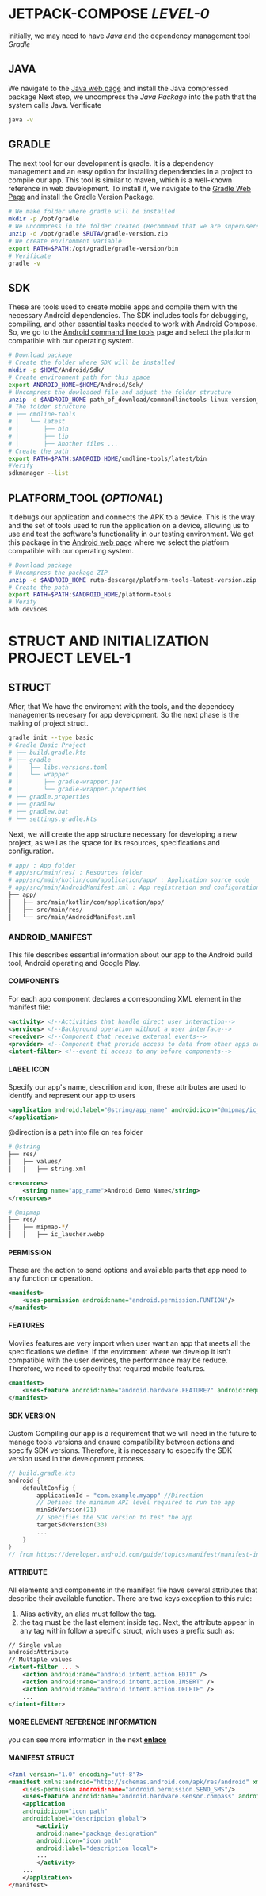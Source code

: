 # JETPACK-COMPOSE ***LEVEL-0***
initially, we may need to have *Java* and the dependency management tool *Gradle*
## JAVA
We navigate to the [Java web page](https://www.java.com/es/download/linux_manual.jsp) and install the Java compressed package 
Next step, we uncompress the _Java Package_ into the path that the system calls Java.
Verificate
```bash
java -v
```
## GRADLE
The next tool for our development is gradle. It is a dependency management and an easy option for installing dependencies in a project to compile our app. This tool is similar to maven, which is a well-known reference in web development.
To install it, we navigate to the [Gradle Web Page](https://gradle.org/releases/) and install the Gradle Version Package.
```bash
# We make folder where gradle will be installed
mkdir -p /opt/gradle
# We uncompress in the folder created (Recommend that we are superusers)
unzip -d /opt/gradle $RUTA/gradle-version.zip
# We create environment variable
export PATH=$PATH:/opt/gradle/gradle-version/bin
# Verificate
gradle -v
```
##  SDK
These are tools used to create mobile apps and compile them with the necessary Android dependencies. The SDK includes tools for debugging, compiling, and other essential tasks needed to work with Android Compose.
So, we go to the [Android command line tools](https://developer.android.com/studio#command-line-tools-only) page and select the  platform compatible with our operating system.
```bash
# Download package
# Create the folder where SDK will be installed
mkdir -p $HOME/Android/Sdk/
# Create environment path for this space
export ANDROID_HOME=$HOME/Android/Sdk/
# Uncompress the dowloaded file and adjust the folder structure
unzip -d $ANDROID_HOME path_of_download/commandlinetools-linux-version_latest.zip
# The folder structure
# ├── cmdline-tools
# │   └── latest
# │       ├── bin
# │       ├── lib
# │       ├── Another files ...
# Create the path
export PATH=$PATH:$ANDROID_HOME/cmdline-tools/latest/bin
#Verify
sdkmanager --list
```
## PLATFORM_TOOL (**_OPTIONAL_**)
It debugs our application and connects the APK to a device. This is the way and the set of tools used to run the application on a device, allowing us to use and test the software's functionality in our testing environment.
We get this package in the [Android web page](https://developer.android.com/tools/releases/platform-tools) where we select the platform compatible with our operating system.
```bash
# Download package
# Uncompress the package ZIP
unzip -d $ANDROID_HOME ruta-descarga/platform-tools-latest-version.zip
# Create the path
export PATH=$PATH:$ANDROID_HOME/platform-tools
# Verify
adb devices
```
# STRUCT AND INITIALIZATION PROJECT LEVEL-1
## STRUCT
After, that We have the enviroment with the tools, and the dependecy managements necesary for app development. So the next phase is the making of project struct.
```bash
gradle init --type basic
# Gradle Basic Project
# ├── build.gradle.kts
# ├── gradle
# │   ├── libs.versions.toml
# │   └── wrapper
# │       ├── gradle-wrapper.jar
# │       └── gradle-wrapper.properties
# ├── gradle.properties
# ├── gradlew
# ├── gradlew.bat
# └── settings.gradle.kts
```
Next, we will create the app structure necessary for developing a new project, as well as the space for its resources, specifications and configuration.
```bash
# app/ : App folder
# app/src/main/res/ : Resources folder
# app/src/main/kotlin/com/application/app/ : Application source code
# app/src/main/AndroidManifest.xml : App registration snd configuration
├── app/
│   ├── src/main/kotlin/com/application/app/
│   ├── src/main/res/
│   └── src/main/AndroidManifest.xml
```
### ANDROID_MANIFEST
This file describes essential information about our app to the Android build tool, Android operating and Google Play.
#### COMPONENTS
For each app component declares a corresponding XML element in the manifest file:
```xml
<activity> <!--Activities that handle direct user interaction-->
<services> <!--Background operation without a user interface-->
<receiver> <!--Component that receive external events-->
<provider> <!--Component that provide access to data from other apps or from the same app-->
<intent-filter> <!--event ti access to any before components-->
```
#### LABEL ICON
Specify our app's name, descrition and icon, these attributes are used to identify and represent our app to users
```xml
<application android:label="@string/app_name" android:icon="@mipmap/ic_laucher">
</application>
```
@direction is a path into file on res folder
```bash
# @string
├── res/
│   ├── values/
│   │   ├── string.xml
```
```xml
<resources>
	<string name="app_name">Android Demo Name</string>
</resources>
```
```bash
# @mipmap
├── res/
│   ├── mipmap-*/
│   │   ├── ic_laucher.webp
```
#### PERMISSION
These are the action to send options and available parts that app need to any function or operation.
```xml
<manifest>
	<uses-permission android:name="android.permission.FUNTION"/>
</manifest>
```
#### FEATURES
Moviles features are very import when user want an app that meets all the specifications we define. If the enviroment where we develop it isn't compatible with the user devices, the performance may be reduce. Therefore, we need to specify that required mobile features.
```xml
<manifest>
	<uses-feature android:name="android.hardware.FEATURE?" android:required="true"/>
</manifest>
```
#### SDK VERSION
Custom Compiling our app is a requirement that we will need in the future to manage tools versions and ensure compatibility between  actions and specify SDK versions. Therefore, it is necessary to especify the SDK version used in the development process.
```kotlin
// build.gradle.kts
android {
	defaultConfig {
		applicationId = "com.example.myapp" //Direction
		// Defines the minimum API level required to run the app
		minSdkVersion(21)
		// Specifies the SDK version to test the app
		targetSdkVersion(33)
		...
	}
}
// from https://developer.android.com/guide/topics/manifest/manifest-intro#kts
```
#### ATTRIBUTE
All elements and components in the manifest file have several attributes that describe their available function. There are two keys exception to this rule:
1. Alias activity, an alias must follow the **<activity>** tag.
2. the <application> tag must be the last element inside <manifest> tag.
Next, the attribute appear in any tag within <manifest> follow a specific struct, wich uses a prefix such as: 
```xml
// Single value
android:Attribute
// Multiple values
<intent-filter ... >
	<action android:name="android.intent.action.EDIT" />
	<action android:name="android.intent.action.INSERT" />
	<action android:name="android.intent.action.DELETE" />
    ...
</intent-filter>
```
#### MORE ELEMENT REFERENCE INFORMATION
you can see more information in the next [**enlace**](https://developer.android.com/guide/topics/manifest/manifest-intro#reference)
#### MANIFEST STRUCT
```xml
<?xml version="1.0" encoding="utf-8"?>
<manifest xmlns:android="http://schemas.android.com/apk/res/android" xmlns:tools="http://schemas.android.com/tools"
	<uses-permisson android:name="android.permission.SEND_SMS"/>
	<uses-feature android:name="android.hardware.sensor.compass" androis:required="true"/>
	<application
	android:icon="icon path"
	android:label="descripcion global">
		<activity 
		android:name="package_designation"
		android:icon="icon path"
		android:label="description local">
		...	
		</activity>
	...
	</application>
</manifest>
```

